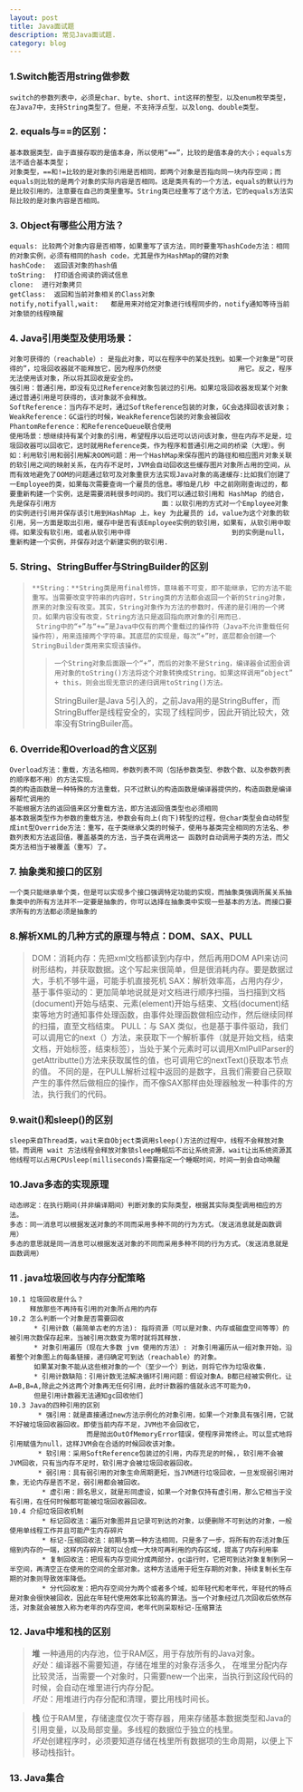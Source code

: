 ```yaml
---
layout: post
title: Java面试题
description: 常见Java面试题.
category: blog
---
```



### 1.Switch能否用string做参数
    switch的参数列表中，必须是char、byte、short、int这样的整型，以及enum枚举类型，在Java7中，支持String类型了。但是，不支持浮点型，以及long、double类型。

### 2. equals与==的区别：
    基本数据类型，由于直接存取的是值本身，所以使用“==”，比较的是值本身的大小；equals方法不适合基本类型；
    对象类型，==和!=比较的是对象的引用是否相同，即两个对象是否指向同一块内存空间；而equals则比较的是两个对象的实际内容是否相同。这是类共有的一个方法，equals的默认行为是比较引用的，注意要在自己的类里重写。String类已经重写了这个方法，它的equals方法实际比较的是对象内容是否相同。

### 3. Object有哪些公用方法？
    equals: 比较两个对象内容是否相等，如果重写了该方法，同时要重写hashCode方法：相同的对象实例，必须有相同的hash code，尤其是作为HashMap的键的对象
    hashCode:  返回该对象的hash值
    toString:  打印适合阅读的调试信息
    clone:  进行对象拷贝
    getClass:  返回和当前对象相关的Class对象
    notify,notifyall,wait:   都是用来对给定对象进行线程同步的，notify通知等待当前对象锁的线程唤醒

### 4. Java引用类型及使用场景：
    对象可获得的（reachable）: 是指此对象，可以在程序中的某处找到。如果一个对象是“可获得的”，垃圾回收器就不能释放它，因为程序仍然使                   用它。反之，程序无法使用该对象，所以将其回收是安全的。          
    强引用：普通引用，即没有见过Reference对象包装过的引用。如果垃圾回收器发现某个对象通过普通引用是可获得的，该对象就不会释放。
    SoftReference：当内存不足时，通过SoftReference包装的对象，GC会选择回收该对象；
    WeakReference：GC运行的时候，WeakReference包装的对象会被回收
    PhantomReference：和ReferenceQueue联合使用
    使用场景：想继续持有某个对象的引用，希望程序以后还可以访问该对象，但在内存不足是，垃圾回收器可以回收它，这时就用Reference类，作为程序和普通引用之间的桥梁（大理）。例如：利用软引用和弱引用解决OOM问题：用一个HashMap来保存图片的路径和相应图片对象关联的软引用之间的映射关系，在内存不足时，JVM会自动回收这些缓存图片对象所占用的空间，从而有效地避免了OOM的问题通过软可及对象重获方法实现Java对象的高速缓存:比如我们创建了一Employee的类，如果每次需要查询一个雇员的信息。哪怕是几秒 中之前刚刚查询过的，都要重新构建一个实例，这是需要消耗很多时间的。我们可以通过软引用和 HashMap 的结合，先是保存引用方                          面：以软引用的方式对一个Employee对象的实例进行引用并保存该引t用到HashMap 上，key 为此雇员的 id，value为这个对象的软                         引用，另一方面是取出引用，缓存中是否有该Employee实例的软引用，如果有，从软引用中取得。如果没有软引用，或者从软引用中得                         到的实例是null，重新构建一个实例，并保存对这个新建实例的软引用.

### 5. String、StringBuffer与StringBuilder的区别 
>     **String：**String类是用final修饰，意味着不可变，即不能继承，它的方法不能重写。当需要改变字符串的内容时，String类的方法都会返回一个新的String对象，原来的对象没有改变。其实，String对象作为方法的参数时，传递的是引用的一个拷贝。如果内容没有改变，String方法只是返回指向原对象的引用而已.  
>      String中的“+”与“+=”是Java中仅有的两个重载过的操作符（Java不允许重载任何操作符），用来连接两个字符串。其底层的实现是，每次“+”时，底层都会创建一个StringBuilder类用来实现该操作。
>>     一个String对象后面跟一个“+”，而后的对象不是String，编译器会试图会调用对象的toString()方法将这个对象转换成String，如果这样调用“object” + this，则会出现无意识的递归调用toString()方法。
>>    StringBuiler是Java 5引入的，之前Java用的是StringBuffer，而StringBuffer是线程安全的，实现了线程同步，因此开销比较大，效率没有StringBuiler高。

### 6. Override和Overload的含义区别
    Overload方法：重载，方法名相同，参数列表不同（包括参数类型、参数个数、以及参数列表的顺序都不用）的方法实现。
    类的构造函数是一种特殊的方法重载，只不过默认的构造函数是编译器提供的，构造函数是编译器帮忙调用的
    不能根据方法的返回值来区分重载方法，即方法返回值类型也必须相同
    基本数据类型作为参数的重载方法，参数会有向上(向下)转型的过程，但char类型会自动转型成int型Override方法：重写，在子类继承父类的时候子，使用与基类完全相同的方法名、参数列表和方法返回值，覆盖基类的方法，当子类在调用这一 函数时自动调用子类的方法，而父类方法相当于被覆盖（重写）了。

### 7. 抽象类和接口的区别
    一个类只能继承单个类，但是可以实现多个接口强调特定功能的实现，而抽象类强调所属关系抽象类中的所有方法并不一定要是抽象的，你可以选择在抽象类中实现一些基本的方法。而接口要求所有的方法都必须是抽象的

### 8.解析XML的几种方式的原理与特点：DOM、SAX、PULL 
>DOM：消耗内存：先把xml文档都读到内存中，然后再用DOM API来访问树形结构，并获取数据。这个写起来很简单，但是很消耗内存。要是数据过大，手机不够牛逼，可能手机直接死机
>SAX：解析效率高，占用内存少，基于事件驱动的：更加简单地说就是对文档进行顺序扫描，当扫描到文档(document)开始与结束、元素(element)开始与结束、文档(document)结束等地方时通知事件处理函数，由事件处理函数做相应动作，然后继续同样的扫描，直至文档结束。
>PULL：与 SAX 类似，也是基于事件驱动，我们可以调用它的next（）方法，来获取下一个解析事件（就是开始文档，结束文档，开始标签，结束标签），当处于某个元素时可以调用XmlPullParser的getAttributte()方法来获取属性的值，也可调用它的nextText()获取本节点的值。
不同的是，在PULL解析过程中返回的是数字，且我们需要自己获取产生的事件然后做相应的操作，而不像SAX那样由处理器触发一种事件的方法，执行我们的代码。

### 9.wait()和sleep()的区别
    sleep来自Thread类，wait来自Object类调用sleep()方法的过程中，线程不会释放对象锁。而调用 wait 方法线程会释放对象锁sleep睡眠后不出让系统资源，wait让出系统资源其他线程可以占用CPUsleep(milliseconds)需要指定一个睡眠时间，时间一到会自动唤醒

### 10.Java多态的实现原理
    动态绑定：在执行期间(并非编译期间）判断对象的实际类型，根据其实际类型调用相应的方法。
    多态：同一消息可以根据发送对象的不同而采用多种不同的行为方式。（发送消息就是函数调用）
    多态的意思就是同一消息可以根据发送对象的不同而采用多种不同的行为方式。（发送消息就是函数调用）

### 11 . java垃圾回收与内存分配策略
    10.1 垃圾回收是什么？
         释放那些不再持有引用的对象所占用的内存
    10.2 怎么判断一个对象是否需要回收
          * 引用计数（最简单古老的方法): 指将资源（可以是对象、内存或磁盘空间等等）的被引用次数保存起来，当被引用次数变为零时就将其释放.
          * 对象引用遍历（现在大多数 jvm 使用的方法）: 对象引用遍历从一组对象开始，沿着整个对象图上的每条链接，递归确定可到达（reachable）的对象。
          如果某对象不能从这些根对象的一个（至少一个）到达，则将它作为垃圾收集.
          * 引用计数缺陷：引用计数无法解决循环引用问题：假设对象A，B都已经被实例化，让A=B,B=A,除此之外这两个对象再无任何引用，此时计数器的值就永远不可能为0，
          但是引用计数器无法通知gc回收他们  
    10.3 Java的四种引用的区别
           * 强引用：就是直接通过new方法示例化的对象引用，如果一个对象具有强引用，它就不好被垃圾回收器回收。即使当前内存不足，JVM也不会回收它，
                       而是抛出OutOfMemoryError错误，使程序异常终止。可以显式地将引用赋值为null，这样JVM会在合适的时候回收该对象。
           * 软引用：采用SoftReference包装过的引用，内存充足的时候，，软引用不会被JVM回收，只有当内存不足时，软引用才会被垃圾回收器回收。
           * 弱引用：具有弱引用的对象生命周期更短，当JVM进行垃圾回收，一旦发现弱引用对象，无论内存是否不足，弱引用都会被回收。
            * 虚引用：顾名思义，就是形同虚设，如果一个对象仅持有虚引用，那么它相当于没有引用，在任何时候都可能被垃圾回收器回收。  
    10.4 介绍垃圾回收机制
            * 标记回收法：遍历对象图并且记录可到达的对象，以便删除不可到达的对象，一般使用单线程工作并且可能产生内存碎片
            * 标记-压缩回收法：前期与第一种方法相同，只是多了一步，将所有的存活对象压缩到内存的一端，这样内存碎片就可以合成一大块可再利用的内存区域，提高了内存利用率
            * 复制回收法：把现有内存空间分成两部分，gc运行时，它把可到达对象复制到另一半空间，再清空正在使用的空间的全部对象。这种方法适用于短生存期的对象，持续复制长生存期的对象则导致效率降低。
            * 分代回收发：把内存空间分为两个或者多个域，如年轻代和老年代，年轻代的特点是对象会很快被回收，因此在年轻代使用效率比较高的算法。当一个对象经过几次回收后依然存活，对象就会被放入称为老年的内存空间，老年代则采取标记-压缩算法  

### 12. Java中堆和栈的区别
>    **堆** 一种通用的内存池，位于RAM区，用于存放所有的Java对象。   
>    *好处*：编译器不需要知道，存储在堆里的对象存活多久， 在堆里分配内存比较灵活，当需要一个对象时，只需要new一个出来，当执行到这段代码的时候，会自动在堆里进行内存分配。  
>    *坏处*：用堆进行内存分配和清理，要比用栈时间长。

>   **栈**    位于RAM里，存储速度仅次于寄存器，用来存储基本数据类型和Java的引用变量，以及局部变量。多线程的数据位于独立的栈里。  
>   *坏处*创建程序时，必须要知道存储在栈里所有数据项的生命周期，以便上下移动栈指针。  

### 13. Java集合
>   


  